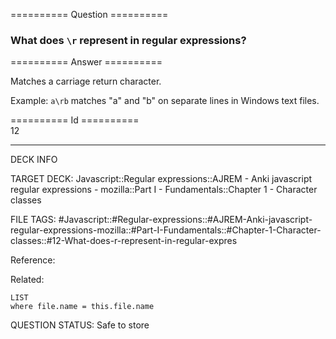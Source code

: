 ========== Question ==========  

### What does `\r` represent in regular expressions?  

========== Answer ==========  

Matches a carriage return character.

Example: `a\rb` matches "a" and "b" on separate lines in Windows text files.

========== Id ==========  
12

---

DECK INFO

TARGET DECK: Javascript::Regular expressions::AJREM - Anki javascript regular expressions - mozilla::Part I - Fundamentals::Chapter 1 - Character classes

FILE TAGS: #Javascript::#Regular-expressions::#AJREM-Anki-javascript-regular-expressions-mozilla::#Part-I-Fundamentals::#Chapter-1-Character-classes::#12-What-does-r-represent-in-regular-expres

Reference:

Related:

```dataview
LIST
where file.name = this.file.name
```


QUESTION STATUS: Safe to store
